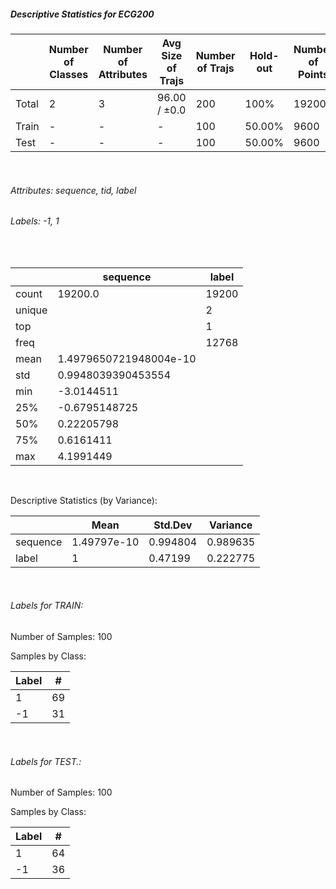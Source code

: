 ##### Descriptive Statistics for ECG200


|       |   Number of Classes |   Number of Attributes |   Avg Size of Trajs |   Number of Trajs | Hold-out   |   Number of Points |   Longest Size |   Shortest Size |
|-------|---------------------|------------------------|---------------------|-------------------|------------|--------------------|----------------|-----------------|
| Total | 2                   | 3                      | 96.00 / ±0.0        | 200               | 100%       |              19200 |             96 |              96 |
| Train | -                   | -                      | -                   | 100               | 50.00%     |               9600 |             96 |              96 |
| Test  | -                   | -                      | -                   | 100               | 50.00%     |               9600 |             96 |              96 |

&nbsp;

###### Attributes: sequence, tid, label


###### Labels: -1, 1

&nbsp;

|        | sequence               | label   |
|--------|------------------------|---------|
| count  | 19200.0                | 19200   |
| unique |                        | 2       |
| top    |                        | 1       |
| freq   |                        | 12768   |
| mean   | 1.4979650721948004e-10 |         |
| std    | 0.9948039390453554     |         |
| min    | -3.0144511             |         |
| 25%    | -0.6795148725          |         |
| 50%    | 0.22205798             |         |
| 75%    | 0.6161411              |         |
| max    | 4.1991449              |         |

&nbsp;

Descriptive Statistics (by Variance): 


|          |        Mean |   Std.Dev |   Variance |
|----------|-------------|-----------|------------|
| sequence | 1.49797e-10 |  0.994804 |   0.989635 |
| label    | 1           |  0.47199  |   0.222775 |

&nbsp;

###### Labels for TRAIN:


Number of Samples: 100
Samples by Class:
|   Label |   # |
|---------|-----|
|       1 |  69 |
|      -1 |  31 |

&nbsp;

###### Labels for TEST.:


Number of Samples: 100
Samples by Class:
|   Label |   # |
|---------|-----|
|       1 |  64 |
|      -1 |  36 |